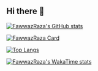 ## Hi there 👋

<!--
**FawwazRaza/FawwazRaza** is a ✨ _special_ ✨ repository because its `README.md` (this file) appears on your GitHub profile.

Here are some ideas to get you started:

- 🔭 I’m currently working on ...
- 🌱 I’m currently learning ...
- 👯 I’m looking to collaborate on ...
- 🤔 I’m looking for help with ...
- 💬 Ask me about ...
- 📫 How to reach me: ...
- 😄 Pronouns: ...
- ⚡ Fun fact: ...
-->
[![FawwazRaza's GitHub stats](https://github-readme-stats.vercel.app/api?username=FawwazRaza)](https://github.com/FawwazRaza/github-readme-stats)

[![FawwazRaza Card](https://github-readme-stats.vercel.app/api/pin/?username=FawwazRaza&repo=magnum-opsem)](https://github.com/FawwazRaza/magnum-opsem)


[![Top Langs](https://github-readme-stats.vercel.app/api/top-langs/?username=FawwazRaza&layout=donut)](https://github.com/FawwazRaza/github-readme-stats)


[![FawwazRaza's WakaTime stats](https://github-readme-stats.vercel.app/api/wakatime?username=FawwazRazalayout=compact)](https://github.com/FawwazRaza/github-readme-stats)

